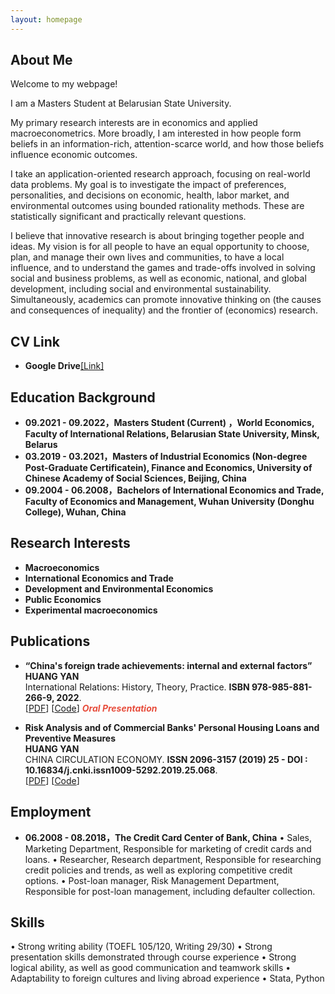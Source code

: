 ```yaml
---
layout: homepage
---
```


## About Me

Welcome to my webpage! 

I am a Masters Student at Belarusian State University.

My primary research interests are in economics and applied macroeconometrics. More broadly, I am interested in how people form beliefs in an information-rich, attention-scarce world, and how those beliefs influence economic outcomes. 

I take an application-oriented research approach, focusing on real-world data problems. My goal is to investigate the impact of preferences, personalities, and decisions on economic, health, labor market, and environmental outcomes using bounded rationality methods. These are statistically significant and practically relevant questions.

I believe that innovative research is about bringing together people and ideas. 
My vision is for all people to have an equal opportunity to choose, plan, and manage their own lives and communities, to have a local influence, and to understand the games and trade-offs involved in solving social and business problems, as well as economic, national, and global development, including social and environmental sustainability. Simultaneously, academics can promote innovative thinking on (the causes and consequences of inequality) and the frontier of (economics) research.

## CV Link
- **Google Drive**<a href="">[Link]</a>

## Education Background
- **09.2021 - 09.2022，Masters Student (Current) ，World Economics, Faculty of International Relations, Belarusian State University, Minsk, Belarus**
- **03.2019 - 03.2021，Masters of Industrial Economics  (Non-degree Post-Graduate Certificatein), Finance and Economics,
University of Chinese Academy of Social Sciences, Beijing, China**
- **09.2004 - 06.2008，Bachelors of International Economics and Trade, Faculty of  Economics and Management, Wuhan University (Donghu College), Wuhan, China**

## Research Interests

- **Macroeconomics** 
- **International Economics and Trade**
- **Development and Environmental Economics**
- **Public Economics**
- **Experimental macroeconomics**

## Publications

- **“China's foreign trade achievements: internal and external factors”**
  <br>
  **HUANG YAN**
  <br>
  International Relations: History, Theory, Practice. **ISBN 978-985-881-266-9, 2022**.
  <br>
  [[PDF](https://arxiv.org/pdf/2002.10211.pdf)] [[Code](https://github.com/yaoyao-liu/mnemonics)] <strong><i style="color:#e74d3c">Oral Presentation</i></strong>

- **Risk Analysis and of Commercial Banks' Personal Housing Loans and Preventive Measures**
  <br>
  **HUANG YAN**
  <br>
  CHINA CIRCULATION ECONOMY. **ISSN 2096-3157 (2019) 25 - DOI : 10.16834/j.cnki.issn1009-5292.2019.25.068**.
  <br>
  [[PDF]([http://papers.nips.cc/paper/9216-learning-to-self-train-for-semi-supervised-few-shot-classification.pdf](https://elib.bsu.by/bitstream/123456789/278697/1/338-341.pdf))] [[Code](https://github.com/xinzheli1217/learning-to-self-train)]

## Employment
- **06.2008 - 08.2018，The Credit Card Center of Bank, China**
•  Sales, Marketing Department, Responsible for marketing of credit cards and loans.
•  Researcher, Research department, Responsible for researching credit policies and trends, as well as exploring competitive credit options.
•  Post-loan manager, Risk Management Department, Responsible for post-loan management, including defaulter collection.

## Skills
•  Strong writing ability (TOEFL 105/120, Writing 29/30)
•  Strong presentation skills demonstrated through course experience
•  Strong logical ability, as well as good communication and teamwork skills
•  Adaptability to foreign cultures and living abroad experience
•  Stata, Python

